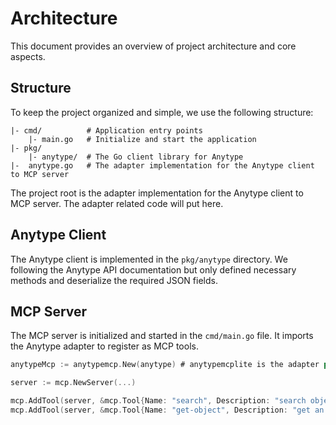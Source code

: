 # Architecture

This document provides an overview of project architecture and core aspects.

## Structure

To keep the project organized and simple, we use the following structure:

```
|- cmd/          # Application entry points
    |- main.go   # Initialize and start the application
|- pkg/
    |- anytype/  # The Go client library for Anytype
|-  anytype.go   # The adapter implementation for the Anytype client to MCP server
```

The project root is the adapter implementation for the Anytype client to MCP server. The adapter related code will put here.

## Anytype Client

The Anytype client is implemented in the `pkg/anytype` directory. We following the Anytype API documentation but only defined necessary methods and deserialize the required JSON fields.

## MCP Server

The MCP server is initialized and started in the `cmd/main.go` file. It imports the Anytype adapter to register as MCP tools.

```go
anytypeMcp := anytypemcp.New(anytype) # anytypemcplite is the adapter package located in the project root

server := mcp.NewServer(...)

mcp.AddTool(server, &mcp.Tool{Name: "search", Description: "search objects in anytype"}, anytypeMcp.Search)
mcp.AddTool(server, &mcp.Tool{Name: "get-object", Description: "get an object from anytype"}, anytypeMcp.GetObject)
```
